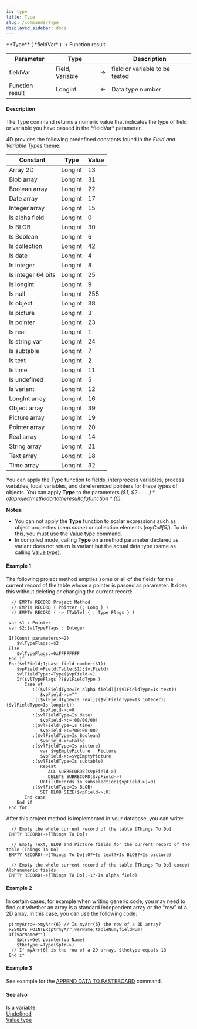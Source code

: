 ```yaml
---
id: type
title: Type
slug: /commands/type
displayed_sidebar: docs
---
```


<!--REF #_command_.Type.Syntax-->**Type** ( *fieldVar* ) -> Function result<!-- END REF-->
<!--REF #_command_.Type.Params-->
| Parameter | Type |  | Description |
| --- | --- | --- | --- |
| fieldVar | Field, Variable | &#8594;  | field or variable to be tested |
| Function result | Longint | &#8592; | Data type number |

<!-- END REF-->

#### Description 

<!--REF #_command_.Type.Summary-->The Type command returns a numeric value that indicates the type of field or variable you have passed in the *fieldVar* parameter.<!-- END REF-->

4D provides the following predefined constants found in the *Field and Variable Types* theme:

| Constant           | Type    | Value |
| ------------------ | ------- | ----- |
| Array 2D           | Longint | 13    |
| Blob array         | Longint | 31    |
| Boolean array      | Longint | 22    |
| Date array         | Longint | 17    |
| Integer array      | Longint | 15    |
| Is alpha field     | Longint | 0     |
| Is BLOB            | Longint | 30    |
| Is Boolean         | Longint | 6     |
| Is collection      | Longint | 42    |
| Is date            | Longint | 4     |
| Is integer         | Longint | 8     |
| Is integer 64 bits | Longint | 25    |
| Is longint         | Longint | 9     |
| Is null            | Longint | 255   |
| Is object          | Longint | 38    |
| Is picture         | Longint | 3     |
| Is pointer         | Longint | 23    |
| Is real            | Longint | 1     |
| Is string var      | Longint | 24    |
| Is subtable        | Longint | 7     |
| Is text            | Longint | 2     |
| Is time            | Longint | 11    |
| Is undefined       | Longint | 5     |
| Is variant         | Longint | 12    |
| LongInt array      | Longint | 16    |
| Object array       | Longint | 39    |
| Picture array      | Longint | 19    |
| Pointer array      | Longint | 20    |
| Real array         | Longint | 14    |
| String array       | Longint | 21    |
| Text array         | Longint | 18    |
| Time array         | Longint | 32    |

You can apply the Type function to fields, interprocess variables, process variables, local variables, and dereferenced pointers for these types of objects. You can apply **Type** to the parameters *($1, $2 ... ${...})* of a project method or to the result of a function *($0)*.

**Notes:** 

* You can not apply the **Type** function to scalar expressions such as object properties (*emp.name*) or collection elements (*myColl\[5\]*). To do this, you must use the [Value type](value-type.md) command.
* In compiled mode, calling **Type** on a method parameter declared as variant does not return Is variant but the actual data type (same as calling [Value type](value-type.md)).

#### Example 1 

The following project method empties some or all of the fields for the current record of the table whose a pointer is passed as parameter. It does this without deleting or changing the current record:

```4d
  // EMPTY RECORD Project Method
  // EMPTY RECORD ( Pointer {; Long } )
  // EMPTY RECORD ( -> [Table] { ; Type Flags } )
 
 var $1 : Pointer
 var $2;$vlTypeFlags : Integer
 
 If(Count parameters>=2)
    $vlTypeFlags:=$2
 Else
    $vlTypeFlags:=0xFFFFFFFF
 End if
 For($vlField;1;Last field number($1))
    $vpField:=Field(Table($1);$vlField)
    $vlFieldType:=Type($vpField->)
    If($vlTypeFlags ??$vlFieldType )
       Case of
          :(($vlFieldType=Is alpha field)|($vlFieldType=Is text))
             $vpField->:=""
          :(($vlFieldType=Is real)|($vlFieldType=Is integer)|($vlFieldType=Is longint))
             $vpField->:=0
          :($vlFieldType=Is date)
             $vpField->:=!00/00/00!
          :($vlFieldType=Is time)
             $vpField->:=?00:00:00?
          :($vlFieldType=Is Boolean)
             $vpField->:=False
          :($vlFieldType=Is picture)
             var $vgEmptyPicture : Picture
             $vpField->:=$vgEmptyPicture
          :($vlFieldType=Is subtable)
             Repeat
                ALL SUBRECORDS($vpField->)
                DELETE SUBRECORD($vpField->)
             Until(Records in subselection($vpField->)=0)
          :($vlFieldType=Is BLOB)
             SET BLOB SIZE($vpField->;0)
       End case
    End if
 End for
```

  
After this project method is implemented in your database, you can write:

```4d
  // Empty the whole current record of the table [Things To Do]
 EMPTY RECORD(->[Things To Do])
 
  // Empty Text, BLOB and Picture fields for the current record of the table [Things To Do]
 EMPTY RECORD(->[Things To Do];0?+Is text?+Is BLOB?+Is picture)
 
  // Empty the whole current record of the table [Things To Do] except Alphanumeric fields
 EMPTY RECORD(->[Things To Do];-1?-Is alpha field)
```

#### Example 2 

In certain cases, for example when writing generic code, you may need to find out whether an array is a standard independent array or the “row” of a 2D array. In this case, you can use the following code:

```4d
 ptrmyArr:=->myArr{6} // Is myArr{6} the row of a 2D array?
 RESOLVE POINTER(ptrmyArr;varName;tableNum;fieldNum)
 If(varName#"")
    $ptr:=Get pointer(varName)
    $thetype:=Type($ptr->)
  // If myArr{6} is the row of a 2D array, $thetype equals 13
 End if
```

#### Example 3 

See example for the [APPEND DATA TO PASTEBOARD](append-data-to-pasteboard.md) command.

#### See also 

[Is a variable](is-a-variable.md)  
[Undefined](undefined.md)  
[Value type](value-type.md)  